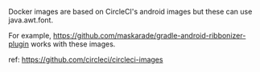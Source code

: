 Docker images are based on CircleCI's android images but these can use java.awt.font.

For example, https://github.com/maskarade/gradle-android-ribbonizer-plugin works with these images.

ref: https://github.com/circleci/circleci-images